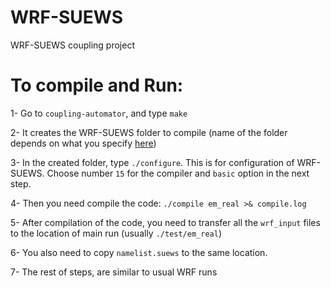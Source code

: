 # WRF-SUEWS

WRF-SUEWS coupling project


# To compile and Run:
1- Go to `coupling-automator`, and type `make`

2- It creates the WRF-SUEWS folder to compile (name of the folder depends on what you specify [here](https://github.com/Urban-Meteorology-Reading/WRF-SUEWS/blob/50dba67f3a66cfee296d7c4de88d3f52353b13cd/coupling-automator/automate_main.py#L57))

3- In the created folder, type `./configure`. This is for configuration of WRF-SUEWS. Choose number `15` for the compiler and `basic` option in the next step.

4- Then you need compile the code: `./compile em_real >& compile.log`

5- After compilation of the code, you need to transfer all the `wrf_input` files to the location of main run (usually `./test/em_real`)

6- You also need to copy `namelist.suews` to the same location.

7- The rest of steps, are similar to usual WRF runs
